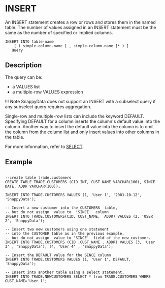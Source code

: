 # INSERT

An INSERT statement creates a row or rows and stores them in the named table. The number of values assigned in an INSERT statement must be the same as the number of specified or implied columns.

```pre
INSERT INTO table-name
    [ ( simple-column-name [ , simple-column-name ]* ) ]
   Query
```

## Description

The query can be:

-   a VALUES list
-   a multiple-row VALUES expression

!!! Note
	SnappyData does not support an INSERT with a subselect query if any subselect query requires aggregation. </p>
    
Single-row and multiple-row lists can include the keyword DEFAULT. Specifying DEFAULT for a column inserts the column's default value into the column. Another way to insert the default value into the column is to omit the column from the column list and only insert values into other columns in the table.

For more information, refer to [SELECT](select.md).

## Example

```pre

--create table trade.customers
CREATE TABLE TRADE.CUSTOMERS (CID INT, CUST_NAME VARCHAR(100), SINCE DATE, ADDR VARCHAR(100));

INSERT INTO TRADE.CUSTOMERS VALUES (1, 'User 1', '2001-10-12', 'SnappyData');

-- Insert a new customer into the CUSTOMERS  table,
-- but do not assign  value to  'SINCE'  column
INSERT INTO TRADE.CUSTOMERS(CID, CUST_NAME,  ADDR) VALUES (2, 'USER 2', 'SnappyData');

-- Insert two new customers using one statement 
-- into the CUSTOMER table as in the previous example, 
-- but do not assign  value to 'SINCE'  field of the new customer.
INSERT INTO TRADE.CUSTOMERS (CID ,CUST_NAME , ADDR) VALUES (3, 'User 3' , 'SnappyData'), (4, 'User 4' , 'SnappyData');

-- Insert the DEFAULT value for the SINCE column
INSERT INTO TRADE.CUSTOMERS VALUES (1, 'User 1', DEFAULT, 'SnappyData');

-- Insert into another table using a select statement.
INSERT INTO TRADE.NEWCUSTOMERS SELECT * from TRADE.CUSTOMERS WHERE CUST_NAME='User 1';
```


